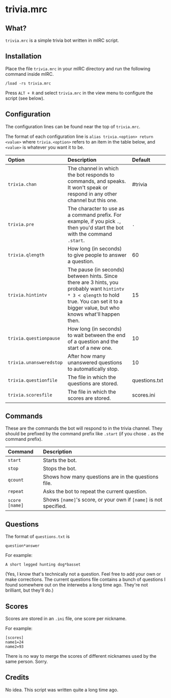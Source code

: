 # trivia.mrc

## What?

`trivia.mrc` is a simple trivia bot written in mIRC script.

## Installation

Place the file `trivia.mrc` in your mIRC directory and run the following command inside mIRC.

    /load -rs trivia.mrc

Press `ALT + R` and select `trivia.mrc` in the view menu to configure the script (see below).

## Configuration

The configuration lines can be found near the top of `trivia.mrc`.

The format of each configuration line is `alias trivia.<option> return <value>` where `trivia.<option>` refers to an item in the table below, and `<value>` is whatever you want it to be.

| Option | Description | Default |
|:-------|:------------|:--------|
| `trivia.chan` | The channel in which the bot responds to commands, and speaks. It won't speak or respond in any other channel but this one. | #trivia
| `trivia.pre` | The character to use as a command prefix. For example, if you pick `.`, then you'd start the bot with the command `.start`. | `.`
| `trivia.qlength` | How long (in seconds) to give people to answer a question. | 60
| `trivia.hintintv` | The pause (in seconds) between hints. Since there are 3 hints, you probably want `hintintv * 3 < qlength` to hold true. You can set it to a bigger value, but who knows what'll happen then. | 15
| `trivia.questionpause` | How long (in seconds) to wait between the end of a question and the start of a new one. | 10
| `trivia.unansweredstop` | After how many unanswered questions to automatically stop. | 10
| `trivia.questionfile` | The file in which the questions are stored. | questions.txt
| `trivia.scoresfile` | The file in which the scores are stored. | scores.ini

## Commands

These are the commands the bot will respond to in the trivia channel. They should be prefixed by the command prefix like `.start` (if you chose `.` as the command prefix).

| Command | Description |
|:--------|:------------|
| `start` | Starts the bot.
| `stop` | Stops the bot.
| `qcount` | Shows how many questions are in the questions file.
| `repeat` | Asks the bot to repeat the current question.
| `score [name]` | Shows `[name]`'s score, or your own if `[name]` is not specified.

## Questions

The format of `questions.txt` is

    question*answer

For example:

    A short legged hunting dog*basset

(Yes, I know that's technically not a question. Feel free to add your own or make corrections. The current questions file contains a bunch of questions I found somewhere out on the interwebs a long time ago. They're not brilliant, but they'll do.)

## Scores

Scores are stored in an `.ini` file, one score per nickname.

For example:

    [scores]
    name1=24
    name2=93

There is no way to merge the scores of different nicknames used by the same person. Sorry.

## Credits

No idea. This script was written quite a long time ago.